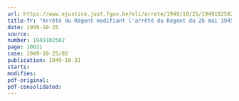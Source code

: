 ```yaml
---
url: https://www.ejustice.just.fgov.be/eli/arrete/1949/10/25/1949102502/justel
title-fr: "Arrêté du Régent modifiant l'arrêté du Régent du 26 mai 1945, organique du Fonds provisoire de soutien des chômeurs involontaires"
date: 1949-10-25
source:
number: 1949102502
page: 10031
case: 1949-10-25/02
publication: 1949-10-31
starts:
modifies:
pdf-original:
pdf-consolidated:
---
```


